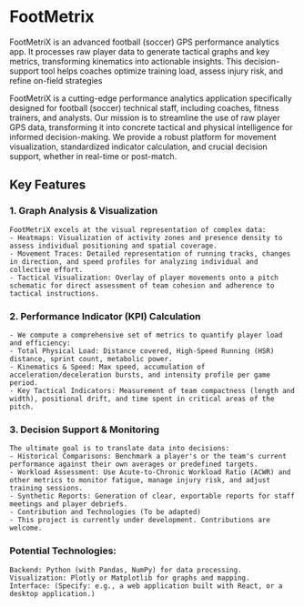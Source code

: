 # FootMetrix
FootMetriX is an advanced football (soccer) GPS performance analytics app. It processes raw player data to generate tactical graphs and key metrics, transforming kinematics into actionable insights. This decision-support tool helps coaches optimize training load, assess injury risk, and refine on-field strategies

FootMetriX is a cutting-edge performance analytics application specifically designed for football (soccer) technical staff, including coaches, fitness trainers, and analysts. Our mission is to streamline the use of raw player GPS data, transforming it into concrete tactical and physical intelligence for informed decision-making. We provide a robust platform for movement visualization, standardized indicator calculation, and crucial decision support, whether in real-time or post-match.

## Key Features
 ### 1. Graph Analysis & Visualization
    FootMetriX excels at the visual representation of complex data:
    - Heatmaps: Visualization of activity zones and presence density to assess individual positioning and spatial coverage.
    - Movement Traces: Detailed representation of running tracks, changes in direction, and speed profiles for analyzing individual and collective effort.
    - Tactical Visualization: Overlay of player movements onto a pitch schematic for direct assessment of team cohesion and adherence to tactical instructions.
  
  ### 2. Performance Indicator (KPI) Calculation
    - We compute a comprehensive set of metrics to quantify player load and efficiency:
    - Total Physical Load: Distance covered, High-Speed Running (HSR) distance, sprint count, metabolic power.
    - Kinematics & Speed: Max speed, accumulation of acceleration/deceleration bursts, and intensity profile per game period. 
    - Key Tactical Indicators: Measurement of team compactness (length and width), positional drift, and time spent in critical areas of the pitch.
  
  ### 3. Decision Support & Monitoring
    The ultimate goal is to translate data into decisions:
    - Historical Comparisons: Benchmark a player's or the team's current performance against their own averages or predefined targets.
    - Workload Assessment: Use Acute-to-Chronic Workload Ratio (ACWR) and other metrics to monitor fatigue, manage injury risk, and adjust training sessions.
    - Synthetic Reports: Generation of clear, exportable reports for staff meetings and player debriefs.
    - Contribution and Technologies (To be adapted)
    - This project is currently under development. Contributions are welcome.
  
  ### Potential Technologies:
    Backend: Python (with Pandas, NumPy) for data processing.
    Visualization: Plotly or Matplotlib for graphs and mapping.
    Interface: (Specify: e.g., a web application built with React, or a desktop application.)
